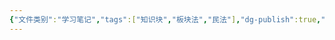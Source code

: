 ```yaml
---
{"文件类别":"学习笔记","tags":["知识块","板块法","民法"],"dg-publish":true,"permalink":"/学习笔记studyup/民法总论/债法/","dgPassFrontmatter":true,"created":"2024-07-01T22:32:14.023+08:00","updated":"2024-11-01T14:22:05.556+08:00"}
---
```


